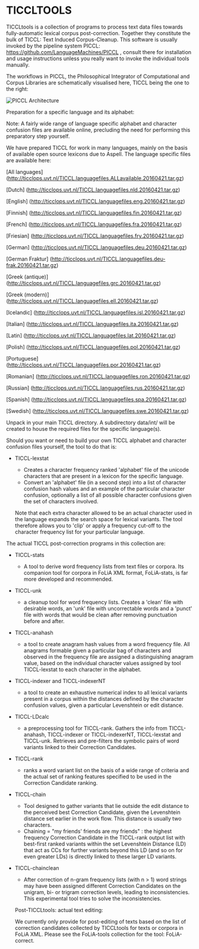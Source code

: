 TICCLTOOLS
==================

TICCLtools is a collection of programs to process text data files towards fully-automatic lexical corpus post-correction. Together they constitute the bulk of TICCL: Text Induced Corpus-Cleanup. This software is usually invoked by the pipeline system PICCL: https://github.com/LanguageMachines/PICCL ,
consult there for installation and usage instructions unless you really want to invoke the individual tools manually.

The workflows in PICCL, the Philosophical Integrator of Computational and Corpus Libraries are schematically visualised here, TICCL being the one to the right: 

![PICCL Architecture](https://raw.githubusercontent.com/LanguageMachines/PICCL/master/architecture.png)

Preparation for a specific language and its alphabet:

Note: A fairly wide range of language specific alphabet and character confusion files are available online, precluding the need for performing this preparatory step yourself.

We have prepared TICCL for work in many languages, mainly on the basis of available open source lexicons due to Aspell. The language specific files are available here:

[All languages] (http://ticclops.uvt.nl/TICCL.languagefiles.ALLavailable.20160421.tar.gz)

[Dutch] (http://ticclops.uvt.nl/TICCL.languagefiles.nld.20160421.tar.gz)

[English] (http://ticclops.uvt.nl/TICCL.languagefiles.eng.20160421.tar.gz)

[Finnish] (http://ticclops.uvt.nl/TICCL.languagefiles.fin.20160421.tar.gz)

[French] (http://ticclops.uvt.nl/TICCL.languagefiles.fra.20160421.tar.gz)

[Friesian] (http://ticclops.uvt.nl/TICCL.languagefiles.fry.20160421.tar.gz)

[German] (http://ticclops.uvt.nl/TICCL.languagefiles.deu.20160421.tar.gz)

[German Fraktur] (http://ticclops.uvt.nl/TICCL.languagefiles.deu-frak.20160421.tar.gz)

[Greek (antique)] (http://ticclops.uvt.nl/TICCL.languagefiles.grc.20160421.tar.gz)

[Greek (modern)] (http://ticclops.uvt.nl/TICCL.languagefiles.ell.20160421.tar.gz)

[Icelandic] (http://ticclops.uvt.nl/TICCL.languagefiles.isl.20160421.tar.gz)

[Italian] (http://ticclops.uvt.nl/TICCL.languagefiles.ita.20160421.tar.gz)

[Latin] (http://ticclops.uvt.nl/TICCL.languagefiles.lat.20160421.tar.gz)

[Polish] (http://ticclops.uvt.nl/TICCL.languagefiles.pol.20160421.tar.gz)

[Portuguese] (http://ticclops.uvt.nl/TICCL.languagefiles.por.20160421.tar.gz)

[Romanian] (http://ticclops.uvt.nl/TICCL.languagefiles.ron.20160421.tar.gz)

[Russian] (http://ticclops.uvt.nl/TICCL.languagefiles.rus.20160421.tar.gz)

[Spanish] (http://ticclops.uvt.nl/TICCL.languagefiles.spa.20160421.tar.gz)

[Swedish] (http://ticclops.uvt.nl/TICCL.languagefiles.swe.20160421.tar.gz)

Unpack in your main TICCL directory. A subdirectory data/int/ will be
created to house the required files for the specific language(s).

Should you want or need to build your own TICCL alphabet and character confusion files yourself, the tool to do that is:

- TICCL-lexstat
  - Creates a character frequency ranked 'alphabet' file of the unicode characters that are present in a lexicon for 
    the specific language.
  - Convert an 'alphabet' file (in a second step) into a list of character confusion hash values and an example of the
     particular character confusion, optionally a list of all possible character confusions given the set of characters          involved.
   
   Note that each extra character allowed to be an actual character used in the language expands the search space for           lexical variants. The tool therefore allows you to 'clip' or apply a frequency cut-off to the character frequency 
    list for your particular language.

The actual TICCL post-correction programs in this collection are:
- TICCL-stats
  - A tool to derive word frequency lists from text files or corpora. Its companion tool for corpora in FoLiA XML format,
    FoLiA-stats, is far more developed and recommended.
- TICCL-unk
  - a cleanup tool for word frequency lists. Creates a 'clean' file with desirable words, an 'unk' file with 
    uncorrectable words and a 'punct' file with words that would be clean after removing punctuation before and after.
- TICCL-anahash
  - a tool to create anagram hash values from a word frequency file. All anagrams formable given a particular bag 
     of characters and observed in the frequency file are assigned a distinguishing anagram value, based on the 
     individual character values assigned by tool TICCL-lexstat to each character in the alphabet.
- TICCL-indexer and TICCL-indexerNT
  - a  tool to create an exhaustive numerical index to all lexical
    variants present in a corpus within the distances defined by the character 
    confusion values, given a particular Levenshtein or edit distance.
- TICCL-LDcalc
  - a preprocessing tool for TICCL-rank. Gathers the info from TICCL-anahash, TICCL-indexer or TICCL-indexerNT, 
    TICCL-lexstat and TICCL-unk. Retrieves and pre-filters the symbolic pairs of word variants linked to their 
    Correction Candidates.
- TICCL-rank
  - ranks a word variant list on the basis of a wide range of criteria and the actual set of ranking features 
    specified to be used in the Correction Candidate ranking.
- TICCL-chain
  - Tool designed to gather variants that lie outside the edit distance to the perceived best Correction Candidate, 
    given the Levenshtein distance set earlier in the work flow. This distance is usually two characters.
  - Chaining = "my friends' friends are my friends" : the highest frequency Correction Candidate in the TICCL-rank output 
    list with best-first ranked variants within the set Levenshtein Distance (LD) that act as CCs for further variants 
    beyond this LD (and so on for even greater LDs) is directly linked to these larger LD variants.
- TICCL-chainclean
  - After correction of n-gram frequency lists (with n > 1) word strings may have been assigned different Correction 
    Candidates on the unigram, bi- or trigram correction levels, leading to inconsistencies. This experimental tool tries
    to solve the inconsistencies.
  
  Post-TICCLtools: actual text editing:
  
    We currently only provide for post-editing of texts based on the list of correction candidates collected 
    by TICCLtools for texts or corpora in FoLiA XML. Please see the FoLiA-tools collection for the tool: 
    FoLiA-correct.
